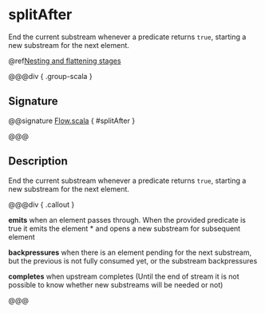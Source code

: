 # splitAfter

End the current substream whenever a predicate returns `true`, starting a new substream for the next element.

@ref[Nesting and flattening stages](../index.md#nesting-and-flattening-stages)

@@@div { .group-scala }

## Signature

@@signature [Flow.scala]($akka$/akka-stream/src/main/scala/akka/stream/scaladsl/Flow.scala) { #splitAfter }

@@@

## Description

End the current substream whenever a predicate returns `true`, starting a new substream for the next element.


@@@div { .callout }

**emits** when an element passes through. When the provided predicate is true it emits the element * and opens a new substream for subsequent element

**backpressures** when there is an element pending for the next substream, but the previous is not fully consumed yet, or the substream backpressures

**completes** when upstream completes (Until the end of stream it is not possible to know whether new substreams will be needed or not)

@@@

